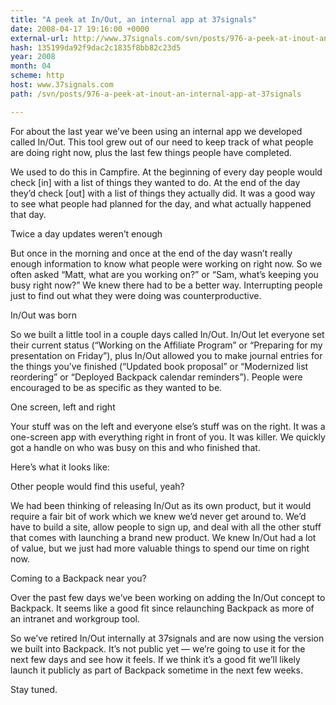 ```yaml
---
title: "A peek at In/Out, an internal app at 37signals"
date: 2008-04-17 19:16:00 +0000
external-url: http://www.37signals.com/svn/posts/976-a-peek-at-inout-an-internal-app-at-37signals
hash: 135199da92f9dac2c1835f8bb82c23d5
year: 2008
month: 04
scheme: http
host: www.37signals.com
path: /svn/posts/976-a-peek-at-inout-an-internal-app-at-37signals

---
```


For about the last year we’ve been using an internal app we developed called In/Out. This tool grew out of our need to keep track of what people are doing right now, plus the last few things people have completed.



We used to do this in Campfire. At the beginning of every day people would check [in] with a list of things they wanted to do. At the end of the day they’d check [out] with a list of things they actually did. It was a good way to see what people had planned for the day, and what actually happened that day.



Twice a day updates weren’t enough

But once in the morning and once at the end of the day wasn’t really enough information to know what people were working on right now. So we often asked “Matt, what are you working on?” or “Sam, what’s keeping you busy right now?” We knew there had to be a better way. Interrupting people just to find out what they were doing was counterproductive.



In/Out was born

So we built a little tool in a couple days called In/Out. In/Out let everyone set their current status (“Working on the Affiliate Program” or “Preparing for my presentation on Friday”), plus In/Out allowed you to make journal entries for the things you’ve finished (“Updated book proposal” or “Modernized list reordering” or “Deployed Backpack calendar reminders”). People were encouraged to be as specific as they wanted to be.



One screen, left and right

Your stuff was on the left and everyone else’s stuff was on the right. It was a one-screen app with everything right in front of you. It was killer. We quickly got a handle on who was busy on this and who finished that.



Here’s what it looks like:



Other people would find this useful, yeah?

We had been thinking of releasing In/Out as its own product, but it would require a fair bit of work which we knew we’d never get around to. We’d have to build a site, allow people to sign up, and deal with all the other stuff that comes with launching a brand new product. We knew In/Out had a lot of value, but we just had more valuable things to spend our time on right now.



Coming to a Backpack near you?

Over the past few days we’ve been working on adding the In/Out concept to Backpack. It seems like a good fit since relaunching Backpack as more of an intranet and workgroup tool.



So we’ve retired In/Out internally at 37signals and are now using the version we built into Backpack. It’s not public yet — we’re going to use it for the next few days and see how it feels. If we think it’s a good fit we’ll likely launch it publicly as part of Backpack sometime in the next few weeks.



Stay tuned.

  

